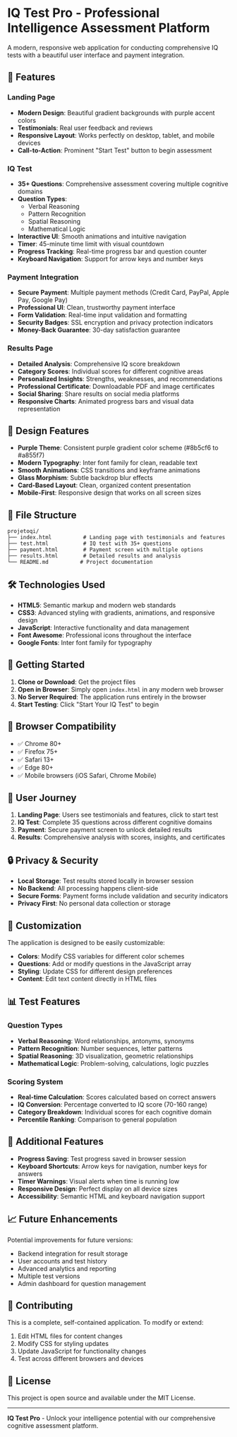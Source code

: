 # IQ Test Pro - Professional Intelligence Assessment Platform

A modern, responsive web application for conducting comprehensive IQ tests with a beautiful user interface and payment integration.

## 🚀 Features

### Landing Page
- **Modern Design**: Beautiful gradient backgrounds with purple accent colors
- **Testimonials**: Real user feedback and reviews
- **Responsive Layout**: Works perfectly on desktop, tablet, and mobile devices
- **Call-to-Action**: Prominent "Start Test" button to begin assessment

### IQ Test
- **35+ Questions**: Comprehensive assessment covering multiple cognitive domains
- **Question Types**: 
  - Verbal Reasoning
  - Pattern Recognition
  - Spatial Reasoning
  - Mathematical Logic
- **Interactive UI**: Smooth animations and intuitive navigation
- **Timer**: 45-minute time limit with visual countdown
- **Progress Tracking**: Real-time progress bar and question counter
- **Keyboard Navigation**: Support for arrow keys and number keys

### Payment Integration
- **Secure Payment**: Multiple payment methods (Credit Card, PayPal, Apple Pay, Google Pay)
- **Professional UI**: Clean, trustworthy payment interface
- **Form Validation**: Real-time input validation and formatting
- **Security Badges**: SSL encryption and privacy protection indicators
- **Money-Back Guarantee**: 30-day satisfaction guarantee

### Results Page
- **Detailed Analysis**: Comprehensive IQ score breakdown
- **Category Scores**: Individual scores for different cognitive areas
- **Personalized Insights**: Strengths, weaknesses, and recommendations
- **Professional Certificate**: Downloadable PDF and image certificates
- **Social Sharing**: Share results on social media platforms
- **Responsive Charts**: Animated progress bars and visual data representation

## 🎨 Design Features

- **Purple Theme**: Consistent purple gradient color scheme (#8b5cf6 to #a855f7)
- **Modern Typography**: Inter font family for clean, readable text
- **Smooth Animations**: CSS transitions and keyframe animations
- **Glass Morphism**: Subtle backdrop blur effects
- **Card-Based Layout**: Clean, organized content presentation
- **Mobile-First**: Responsive design that works on all screen sizes

## 📁 File Structure

```
projetoqi/
├── index.html          # Landing page with testimonials and features
├── test.html           # IQ test with 35+ questions
├── payment.html        # Payment screen with multiple options
├── results.html        # Detailed results and analysis
└── README.md          # Project documentation
```

## 🛠️ Technologies Used

- **HTML5**: Semantic markup and modern web standards
- **CSS3**: Advanced styling with gradients, animations, and responsive design
- **JavaScript**: Interactive functionality and data management
- **Font Awesome**: Professional icons throughout the interface
- **Google Fonts**: Inter font family for typography

## 🚀 Getting Started

1. **Clone or Download**: Get the project files
2. **Open in Browser**: Simply open `index.html` in any modern web browser
3. **No Server Required**: The application runs entirely in the browser
4. **Start Testing**: Click "Start Your IQ Test" to begin

## 📱 Browser Compatibility

- ✅ Chrome 80+
- ✅ Firefox 75+
- ✅ Safari 13+
- ✅ Edge 80+
- ✅ Mobile browsers (iOS Safari, Chrome Mobile)

## 🎯 User Journey

1. **Landing Page**: Users see testimonials and features, click to start test
2. **IQ Test**: Complete 35 questions across different cognitive domains
3. **Payment**: Secure payment screen to unlock detailed results
4. **Results**: Comprehensive analysis with scores, insights, and certificates

## 🔒 Privacy & Security

- **Local Storage**: Test results stored locally in browser session
- **No Backend**: All processing happens client-side
- **Secure Forms**: Payment forms include validation and security indicators
- **Privacy First**: No personal data collection or storage

## 🎨 Customization

The application is designed to be easily customizable:

- **Colors**: Modify CSS variables for different color schemes
- **Questions**: Add or modify questions in the JavaScript array
- **Styling**: Update CSS for different design preferences
- **Content**: Edit text content directly in HTML files

## 📊 Test Features

### Question Types
- **Verbal Reasoning**: Word relationships, antonyms, synonyms
- **Pattern Recognition**: Number sequences, letter patterns
- **Spatial Reasoning**: 3D visualization, geometric relationships
- **Mathematical Logic**: Problem-solving, calculations, logic puzzles

### Scoring System
- **Real-time Calculation**: Scores calculated based on correct answers
- **IQ Conversion**: Percentage converted to IQ score (70-160 range)
- **Category Breakdown**: Individual scores for each cognitive domain
- **Percentile Ranking**: Comparison to general population

## 🎁 Additional Features

- **Progress Saving**: Test progress saved in browser session
- **Keyboard Shortcuts**: Arrow keys for navigation, number keys for answers
- **Timer Warnings**: Visual alerts when time is running low
- **Responsive Design**: Perfect display on all device sizes
- **Accessibility**: Semantic HTML and keyboard navigation support

## 📈 Future Enhancements

Potential improvements for future versions:
- Backend integration for result storage
- User accounts and test history
- Advanced analytics and reporting
- Multiple test versions
- Admin dashboard for question management

## 🤝 Contributing

This is a complete, self-contained application. To modify or extend:

1. Edit HTML files for content changes
2. Modify CSS for styling updates
3. Update JavaScript for functionality changes
4. Test across different browsers and devices

## 📄 License

This project is open source and available under the MIT License.

---

**IQ Test Pro** - Unlock your intelligence potential with our comprehensive cognitive assessment platform.
